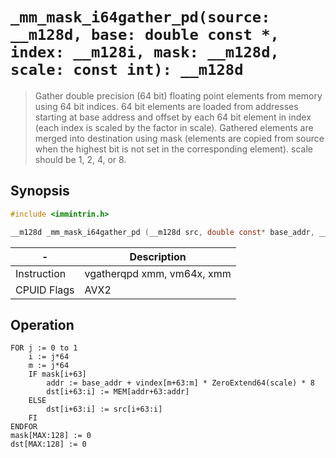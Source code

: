 `_mm_mask_i64gather_pd(source: __m128d, base: double const *, index: __m128i, mask: __m128d, scale: const int): __m128d`
========================================================================================================================

> Gather double precision (64 bit) floating point elements from memory using 64 bit indices. 64 bit elements are loaded from addresses starting at base address and offset by each 64 bit element in index (each index is scaled by the factor in scale). Gathered elements are merged into destination using mask (elements are copied from source when the highest bit is not set in the corresponding element). scale should be 1, 2, 4, or 8.

## Synopsis

```c
#include <immintrin.h>

__m128d _mm_mask_i64gather_pd (__m128d src, double const* base_addr, __m128i vindex, __m128d mask, const int scale);
```

| -           | Description                |
| ----------- | -------------------------- |
| Instruction | vgatherqpd xmm, vm64x, xmm |
| CPUID Flags | AVX2                       |

## Operation

```
FOR j := 0 to 1
	i := j*64
	m := j*64
	IF mask[i+63]
		addr := base_addr + vindex[m+63:m] * ZeroExtend64(scale) * 8
		dst[i+63:i] := MEM[addr+63:addr]
	ELSE
		dst[i+63:i] := src[i+63:i]
	FI
ENDFOR
mask[MAX:128] := 0
dst[MAX:128] := 0
```
